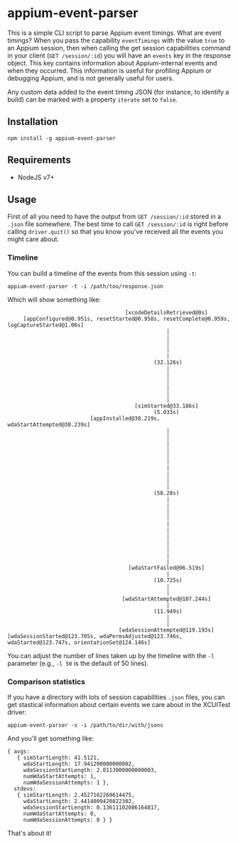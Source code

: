 appium-event-parser
===========

This is a simple CLI script to parse Appium event timings. What are event timings? When you pass the capability `eventTimings` with the value `true` to an Appium session, then when calling the get session capabilities command in your client (`GET /session/:id`) you will have an `events` key in the response object. This key contains information about Appium-internal events and when they occurred. This information is useful for profiling Appium or debugging Appium, and is not generally useful for users.

Any custom data added to the event timing JSON (for instance, to identify a build) can be marked with a property `iterate` set to `false`.

## Installation

```
npm install -g appium-event-parser
```

## Requirements

* NodeJS v7+

## Usage

First of all you need to have the output from `GET /session/:id` stored in a `.json` file somewhere. The best time to call `GET /session/:id` is right before calling `driver.quit()` so that you know you've received all the events you might care about.

### Timeline

You can build a timeline of the events from this session using `-t`:

```
appium-event-parser -t -i /path/too/response.json
```

Which will show something like:

```
                                     [xcodeDetailsRetrieved@0s]
     [appConfigured@0.951s, resetStarted@0.958s, resetComplete@0.959s, logCaptureStarted@1.06s]
                                                  |
                                                  |
                                                  |
                                                  |
                                                  |
                                              (32.126s)
                                                  |
                                                  |
                                                  |
                                                  |
                                                  |
                                                  |
                                        [simStarted@33.186s]
                                              (5.033s)
                          [appInstalled@38.219s, wdaStartAttempted@38.239s]
                                                  |
                                                  |
                                                  |
                                                  |
                                                  |
                                                  |
                                                  |
                                                  |
                                                  |
                                                  |
                                              (58.28s)
                                                  |
                                                  |
                                                  |
                                                  |
                                                  |
                                                  |
                                                  |
                                                  |
                                                  |
                                                  |
                                                  |
                                      [wdaStartFailed@96.519s]
                                                  |
                                              (10.725s)
                                                  |
                                                  |
                                    [wdaStartAttempted@107.244s]
                                                  |
                                              (11.949s)
                                                  |
                                                  |
                                   [wdaSessionAttempted@119.193s]
[wdaSessionStarted@123.705s, wdaPermsAdjusted@123.746s, wdaStarted@123.747s, orientationSet@124.146s]
```

You can adjust the number of lines taken up by the timeline with the `-l` parameter (e.g., `-l 50` is the default of 50 lines).

### Comparison statistics

If you have a directory with lots of session capabilities `.json` files, you can get stastical information about certain events we care about in the XCUITest driver:

```
appium-event-parser -s -i /path/to/dir/with/jsons
```

And you'll get something like:

```
{ avgs:
   { simStartLength: 41.5121,
     wdaStartLength: 17.941200000000002,
     wdaSessionStartLength: 2.0113000000000003,
     numWdaStartAttempts: 1,
     numWdaSessionAttempts: 1 },
  stdevs:
   { simStartLength: 2.4527162269614475,
     wdaStartLength: 2.4414009420822302,
     wdaSessionStartLength: 0.13611102086164817,
     numWdaStartAttempts: 0,
     numWdaSessionAttempts: 0 } }
```

That's about it!
